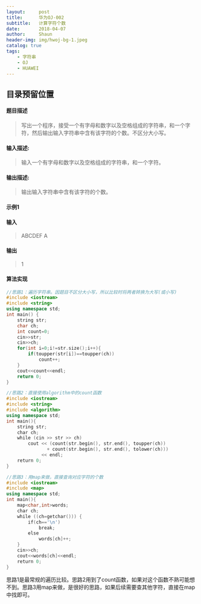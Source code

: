 ```yaml
---
layout:     post
title:      华为OJ-002
subtitle:   计算字符个数
date:       2018-04-07
author:     Shaun
header-img: img/hwoj-bg-1.jpeg
catalog: true
tags:
    - 字符串
    - OJ
    - HUAWEI
---
```


## 目录预留位置

#### 题目描述

> 写出一个程序，接受一个有字母和数字以及空格组成的字符串，和一个字符，然后输出输入字符串中含有该字符的个数。不区分大小写。

#### 输入描述:

> 输入一个有字母和数字以及空格组成的字符串，和一个字符。

#### 输出描述:

> 输出输入字符串中含有该字符的个数。

#### 示例1

#### 输入

> ABCDEF A

#### 输出

> 1



#### 算法实现

```C++
//思路1：遍历字符串。因题目不区分大小写，所以比较时将两者转换为大写(或小写)
#include <iostream>
#include <string>
using namespace std;
int main() {
    string str;
    char ch;
    int count=0;
    cin>>str;
    cin>>ch;
    for(int i=0;i!=str.size();i++){
        if(toupper(str[i])==toupper(ch))
            count++;
    }
    cout<<count<<endl;
    return 0;
}
```

```C++
//思路2：直接使用algorithm中的count函数
#include <iostream>
#include <string>
#include <algorithm>
using namespace std;
int main(){
    string str;
    char ch;
    while (cin >> str >> ch)
        cout << (count(str.begin(), str.end(), toupper(ch))
               + count(str.begin(), str.end(), tolower(ch)))
             << endl;
    return 0;
}
```

```C++
//思路3：用map来做，直接查询对应字符的个数
#include <iostream>
#include <map>
using namespace std;
int main(){
    map<char,int>words;
    char ch;
    while ((ch=getchar())) {
        if(ch=='\n')
            break;
        else
            words[ch]++;
    }
    cin>>ch;
    cout<<words[ch]<<endl;
    return 0;
}
```

思路1是最常规的遍历比较。思路2用到了count函数，如果对这个函数不熟可能想不到。思路3用map来做，是很好的思路，如果后续需要查其他字符，直接在map中找即可。






